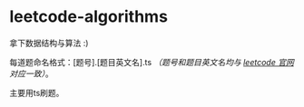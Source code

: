 # leetcode-algorithms

拿下数据结构与算法 :)

每道题命名格式：\[题号\].\[题目英文名\].ts _（题号和题目英文名均与 [leetcode 官网](https://leetcode.cn) 对应一致）_。

主要用ts刷题。
